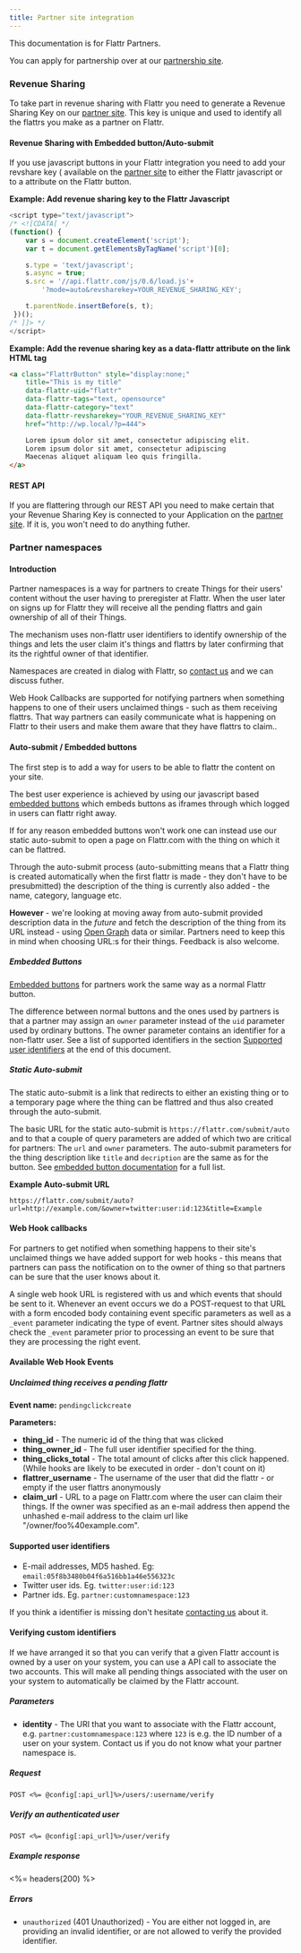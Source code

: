 ```yaml
---
title: Partner site integration
---
```


This documentation is for Flattr Partners.

You can apply for partnership over at our [partnership site](https://partner.flattr.com).

### Revenue Sharing

To take part in revenue sharing with Flattr you need to generate a Revenue Sharing Key on our [partner site](https://partner.flattr.com). This key is unique and used to identify all the flattrs you make as a partner on Flattr.

#### Revenue Sharing with Embedded button/Auto-submit

If you use javascript buttons in your Flattr integration you need to add your revshare key ( available on
the [partner site](https://partner.flattr.com) to either the Flattr javascript or to a attribute on the
Flattr button.

**Example: Add revenue sharing key to the Flattr Javascript**

```javascript
<script type="text/javascript">
/* <![CDATA[ */
(function() {
    var s = document.createElement('script');
    var t = document.getElementsByTagName('script')[0];

    s.type = 'text/javascript';
    s.async = true;
    s.src = '//api.flattr.com/js/0.6/load.js'+
        '?mode=auto&revsharekey=YOUR_REVENUE_SHARING_KEY';

    t.parentNode.insertBefore(s, t);
 })();
/* ]]> */
</script>
```

**Example: Add the revenue sharing key as a data-flattr attribute on the link HTML tag**

```html
<a class="FlattrButton" style="display:none;"
    title="This is my title"
    data-flattr-uid="flattr"
    data-flattr-tags="text, opensource"
    data-flattr-category="text"
    data-flattr-revsharekey="YOUR_REVENUE_SHARING_KEY"
    href="http://wp.local/?p=444">

    Lorem ipsum dolor sit amet, consectetur adipiscing elit.
    Lorem ipsum dolor sit amet, consectetur adipiscing
    Maecenas aliquet aliquam leo quis fringilla.
</a>
```

#### REST API

If you are flattering through our REST API you need to make certain that your Revenue Sharing Key is connected to your Application on the [partner site](http://partner.flattr.com). If it is, you won't need to do anything futher.

### Partner namespaces

#### Introduction

Partner namespaces is a way for partners to create Things for their users' content without the user having to preregister at Flattr. When the user later on signs up for Flattr they will receive all the pending flattrs and gain ownership of all of their Things.

The mechanism uses non-flattr user identifiers to identify ownership of the things and lets the user claim it's things and flattrs by later confirming that its the rightful owner of that identifier.

Namespaces are created in dialog with Flattr, so [contact us](https://flattr.com/contact) and we can discuss futher.

Web Hook Callbacks are supported for notifying partners when something happens to one of their users unclaimed things - such as them receiving flattrs. That way partners can easily communicate what is happening on Flattr to their users and make them aware that they have flattrs to claim..

#### Auto-submit / Embedded buttons

The first step is to add a way for users to be able to flattr the content on your site.

The best user experience is achieved by using our javascript based [embedded buttons](/button) which embeds buttons as iframes through which logged in users can flattr right away.

If for any reason embedded buttons won't work one can instead use our static auto-submit to open a page on Flattr.com with the thing on which it can be flattred.

Through the auto-submit process (auto-submitting means that a Flattr thing is created automatically when the first flattr is made - they don't have to be presubmitted) the description of the thing is currently also added - the name, category, language etc.

__However__ - we're looking at moving away from auto-submit provided description data in the _future_ and fetch the description of the thing from its URL instead - using [Open Graph](http://ogp.me/) data or similar. Partners need to keep this in mind when choosing URL:s for their things. Feedback is also welcome.

##### Embedded Buttons

[Embedded buttons](/button) for partners work the same way as a normal Flattr button.

The difference between normal buttons and the ones used by partners is that a partner may assign an `owner` parameter instead of the `uid` parameter used by ordinary buttons. The owner parameter contains an identifier for a non-flattr user. See a list of supported identifiers in the section [Supported user identifiers](#supported-user-identifiers) at the end of this document.

##### Static Auto-submit

The static auto-submit is a link that redirects to either an existing thing or to a temporary page where the thing can be flattred and thus also created through the auto-submit.

The basic URL for the static auto-submit is `https://flattr.com/submit/auto` and to that a couple of query parameters are added of which two are critical for partners: The `url` and `owner` parameters. The auto-submit parameters for the thing description like `title` and `decription` are the same as for the button. See [embedded button documentation](/button) for a full list.

__Example Auto-submit URL__   

`https://flattr.com/submit/auto?url=http://example.com/&owner=twitter:user:id:123&title=Example`

#### Web Hook callbacks

For partners to get notified when something happens to their site's unclaimed things we have added support for web hooks - this means that partners can pass the notification on to the owner of thing so that partners can be sure that the user knows about it.

A single web hook URL is registered with us and which events that should be sent to it. Whenever an event occurs we do a POST-request to that URL with a form encoded body containing event specific parameters as well as a `_event` parameter indicating the type of event. Partner sites should always check the `_event` parameter prior to processing an event to be sure that they are processing the right event.

#### Available Web Hook Events

##### Unclaimed thing receives a pending flattr

__Event name:__ `pendingclickcreate`

__Parameters:__

* __thing\_id__ - The numeric id of the thing that was clicked
* __thing\_owner\_id__ - The full user identifier specified for the thing.
* __thing\_clicks\_total__ - The total amount of clicks after this click happened. (While hooks are likely to be executed in order - don't count on it)
* __flattrer\_username__ - The username of the user that did the flattr - or empty if the user flattrs anonymously
* __claim\_url__ - URL to a page on Flattr.com where the user can claim their things. If the owner was specified as an e-mail address then append the unhashed e-mail address to the claim url like "/owner/foo%40example.com".

#### Supported user identifiers

* E-mail addresses, MD5 hashed. Eg: `email:05f8b3480b04f6a516bb1a46e556323c`
* Twitter user ids. Eg. `twitter:user:id:123`
* Partner ids. Eg. `partner:customnamespace:123`

If you think a identifier is missing don't hesitate [contacting
us](https://flattr.com/contact) about it.

#### Verifying custom identifiers

If we have arranged it so that you can verify that a given Flattr account is owned by a user on your system, you can use a API call to associate the two accounts. This will make all pending things associated with the user on your system to automatically be claimed by the Flattr account.

##### Parameters

- **identity** - The URI that you want to associate with the Flattr account, e.g. `partner:customnamespace:123` where `123` is e.g. the ID number of a user on your system. Contact us if you do not know what your partner namespace is.

##### Request
```
POST <%= @config[:api_url]%>/users/:username/verify
```

##### Verify an authenticated user
```
POST <%= @config[:api_url]%>/user/verify
```

##### Example response

<%= headers(200) %>
   

##### Errors

* `unauthorized`  (401 Unauthorized) - You are either not logged in, are providing an invalid identifier, or are not allowed to verify the provided identifier.
